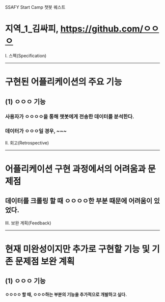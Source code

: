 SSAFY Start Camp 챗봇 퀘스트
# 지역_1_김싸피, https://github.com/ㅇㅇㅇ

I. 스펙(Specification)
***
# 구현된 어플리케이션의 주요 기능

## (1) ㅇㅇㅇ 기능
### 사용자가 ㅇㅇㅇㅇ을 통해 챗봇에게 전송한 데이터를 분석한다.
### 데이터가 ㅇㅇㅇ일 경우, ~~~

II. 회고(Retrospective)
***
# 어플리케이션 구현 과정에서의 어려움과 문제점

## 데이터를 크롤링 할 때 ㅇㅇㅇㅇ한 부분 때문에 어려움이 있었다.


III. 보완 계획(Feedback)
***
# 현재 미완성이지만 추가로 구현할 기능 및 기존 문제점 보완 계획

## (1) ㅇㅇㅇ 기능
#### ㅇㅇㅇㅇ 할 때, ㅇㅇㅇ하는 부분의 기능을 추가적으로 개발하고 싶다.
